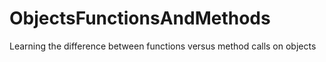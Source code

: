 # ObjectsFunctionsAndMethods
Learning the difference between functions versus method calls on objects

